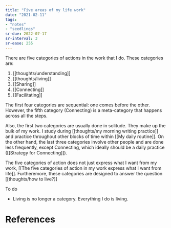 ```yaml
---
title: "Five areas of my life work"
date: "2021-02-11"
tags:
- "notes"
- "seedlings"
sr-due: 2022-07-17
sr-interval: 3
sr-ease: 255
---
```


There are five categories of actions in the work that I do. These categories are:

1. [[thoughts/understanding]]
2. [[thoughts/living]]
3. [[Sharing]]
4. [[Connecting]]
5. [[Facilitating]]

The first four categories are sequential: one comes before the other. However, the fifth category (Connecting) is a meta-category that happens across all the steps.

Also, the first two categories are usually done in solitude. They make up the bulk of my work. I study during [[thoughts/my morning writing practice]] and practice throughout other blocks of time within [[My daily routine]]. On the other hand, the last three categories involve other people and are done less frequently, except Connecting, which ideally should be a daily practice ([[Strategy for Connecting]]).

The five categories of action does not just express what I want from my work, [[The five categories of action in my work express what I want from life]]. Furtheremore, these categories are designed to answer the question [[thoughts/how to live?]]

To do
- Living is no longer a category. Everything I do is living.

# References

